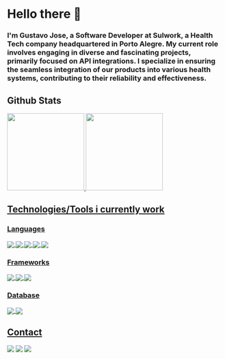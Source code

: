 # Hello there 👋

### I'm Gustavo Jose, a Software Developer at Sulwork, a Health Tech company headquartered in Porto Alegre. My current role involves engaging in diverse and fascinating projects, primarily focused on API integrations. I specialize in ensuring the seamless integration of our products into various health systems, contributing to their reliability and effectiveness.

## Github Stats
<div>
  <a href="https://github.com/gustavojms">
    <img height="180em" src="https://github-readme-stats.vercel.app/api?username=gustavojms&show_icons=true&theme=omni"/>
    <img height="180em" src="https://github-readme-stats.vercel.app/api/top-langs/?username=gustavojms&layout=compact&theme=omni&langs_count=5"/>
</div>

  ## Technologies/Tools i currently work
  
  ### Languages
  <div style="display: inline_block">
    <img align="center" src="https://img.shields.io/badge/Java-ED8B00?style=for-the-badge&logo=openjdk&logoColor=white"/>
    <img align="center" src="https://img.shields.io/badge/TypeScript-007ACC?style=for-the-badge&logo=typescript&logoColor=white"/>
    <img align="center" src="https://img.shields.io/badge/HTML5-E34F26?style=for-the-badge&logo=html5&logoColor=white"/>
    <img align="center" src="https://img.shields.io/badge/CSS3-1572B6?style=for-the-badge&logo=css3&logoColor=white"/>
    <img align="center" src="https://img.shields.io/badge/JavaScript-323330?style=for-the-badge&logo=javascript&logoColor=F7DF1E"/>
    
  </div>
  
   ### Frameworks  
  <div style="display: inline_block">
    <img align="center" src="https://img.shields.io/badge/Spring-6DB33F?style=for-the-badge&logo=spring&logoColor=white"/>
    <img align="center" src="https://img.shields.io/badge/Angular-DD0031?style=for-the-badge&logo=angular&logoColor=white"/>
    <img align="center" src="https://img.shields.io/badge/React-20232A?style=for-the-badge&logo=react&logoColor=61DAFB"/>
  </div>
  
  ### Database
  <div style="display: inline_block">
    <img align="center" src="https://img.shields.io/badge/Oracle-F80000?style=for-the-badge&logo=Oracle&logoColor=white"/>
    <img align="center" src="https://img.shields.io/badge/PostgreSQL-316192?style=for-the-badge&logo=postgresql&logoColor=white"/>
  </div>
  
  ## Contact
  
  <div>
    <a href="https://www.linkedin.com/in/gustavo-jos%C3%A9-130869226/" target="_blank"><img src="https://img.shields.io/badge/LinkedIn-0077B5?style=for-the-badge&logo=linkedin&logoColor=white" target="_blank"></a>
    <a href=mailto:gustavo.josems1@gmail.com target="_blank"><img src="https://img.shields.io/badge/Gmail-D14836?style=for-the-badge&logo=gmail&logoColor=white" target="_blank"></a>
    <a href=mailto:gustavo.joset0@hotmail.com target="_blank"><img src="https://img.shields.io/badge/Hotmail-0078D4?style=for-the-badge&logo=microsoft-outlook&link=mailto:gustavo.joset0@hotmail.com">
    </a>
  </div>
